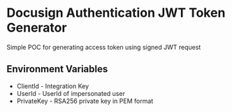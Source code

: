 # Docusign Authentication JWT Token Generator
Simple POC for generating access token using signed JWT request

## Environment Variables
* ClientId - Integration Key
* UserId - UserId of impersonated user
* PrivateKey - RSA256 private key in PEM format